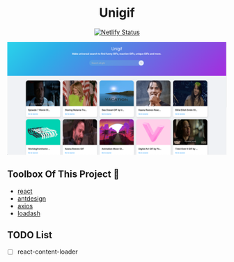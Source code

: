 <div align="center"> 
  <h1>Unigif</h1>
  
 [![Netlify Status](https://api.netlify.com/api/v1/badges/3536249b-e716-445c-a2cd-5d52db6b1583/deploy-status)](https://app.netlify.com/sites/unigif/deploys)
  
  ![](https://github.com/SafaElmali/Unigif/blob/master/demo/demo.png)

</div>

## Toolbox Of This Project 🧰 

- [react](https://tr.reactjs.org/)
- [antdesign](https://ant.design/docs/react/introduce)
- [axios](https://github.com/axios/axios)
- [loadash](https://lodash.com/)

## TODO List

- [ ] react-content-loader 
